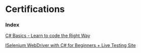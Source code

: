 # Certifications

### Index

[C# Basics - Learn to code the Right Way](https://github.com/obenm/certifications/blob/master/Selenium%20WebDriver%20with%20C%23%20for%20Beginners%20%2B%20Live%20Testing%20Site.md)

[ISelenium WebDriver with C# for Beginners + Live Testing Site](https://github.com/obenm/certifications/blob/master/C%23%20Basics%20-%20Learn%20to%20code%20the%20Right%20Way.md)

